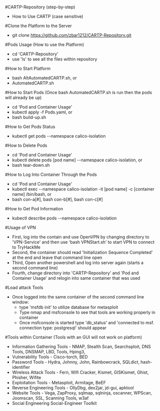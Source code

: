 #CARTP-Repository (step-by-step)
- How to Use CARTP (case sensitive)

#Clone the Platform to the Server
  - git clone https://github.com/zbar1212/CARTP-Repository.git

#Pods Usage (How to use the Platform)
  - cd 'CARTP-Repository'
  - use 'ls' to see all the files within repository
  
  #How to Start Platform
  - bash AltAutomatedCARTP.sh, or 
  - AutomatedCARTP.sh

  #How to Start Pods (Once bash AutomatedCARTP.sh is run then the pods will already be up)
  - cd 'Pod and Container Usage'
  - kubectl apply -f Pods.yaml, or
  - bash build-up.sh
  
  #How to Get Pods Status
  - kubectl get pods --namespace calico-isolation

  #How to Delete Pods
  - cd 'Pod and Container Usage'
  - kubectl delete pods [pod name] --namespace calico-isolation, or
  - bash tear-down.sh

  #How to Log Into Container Through the Pods
  - cd 'Pod and Container Usage'
  - kubectl exec --namespace calico-isolation -it [pod name] -c [container name] /bin/bash, or
  - bash con-a[#], bash con-b[#], bash con-c[#]

  #How to Get Pod Information
  - kubectl describe pods --namespace calico-isolation

#Usage of VPN
  - First, log into the contain and use OpenVPN by changing directory to 'VPN-Service' and then use 'bash VPNStart.sh' to start VPN to connect to TryHackMe
  - Second, the container should read 'Initialization Sequence Completed' at the end and leave that command line open
  - Third, Open another powershell and log into server again (starts a second command line)
  - Fourth, change directory into 'CARTP-Repository' and 'Pod and Container Usage' and relogin into same container that was used
  
#Load attack Tools
  - Once logged into the same container of the second command line window:
    - type 'msfdb init' to utilize database for metasploit
    - Type nmap and msfconsole to see that tools are working properly in container 
    - Once msfconsole is started type 'db_status' and 'connected to msf. connection type: postgresql' should appear

#Tools within Container (Tools with an GUI will not work on platform)
  - Information Gathering Tools - NMAP, Stealth Scan, Searchsploit, DNS Tools, DNSMAP, LBD, Tools, Hping3,
  - Vulnerability Tools - Cisco-torch, BED
  - Password Tools - Hydra, Johnny, John, Rainbowcrack, SQLdict, hash-identifier
  - Wireless Attack Tools - Fern, Wifi Cracker, Kismet, GISKismet, Ghist, Phisher, Wifite
  - Exploitation Tools - Metasploit, Armitage, BeEF
  - Reverse Engineering Tools - OllyDbg, dex2jar, jd-gui, apktool
  - Website Tools - Vega, ZapProxy, sqlmap, sqlninja, oscanner, WPScan, Joomscan, SSL, Scanning Tools, w3af
  - Social Engineering Social-Engineer Toolkit
 
 
  
